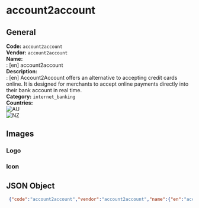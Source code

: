 # account2account 
## General 
**Code:** `account2account`  
**Vendor:** `account2account`  
**Name:**  
:	[en] account2account  
**Description:**  
: [en] Account2Account offers an alternative to accepting credit cards online. It is designed for merchants to accept online payments directly into their bank account in real time.  
**Category:** `internet_banking`  
**Countries:**  
![AU](https://cdnjs.cloudflare.com/ajax/libs/flag-icon-css/3.3.0/flags/4x3/AU.svg#w24)  
![NZ](https://cdnjs.cloudflare.com/ajax/libs/flag-icon-css/3.3.0/flags/4x3/NZ.svg#w24)  
 
## Images 
### Logo 
### Icon 
## JSON Object 
```json
 {"code":"account2account","vendor":"account2account","name":{"en":"account2account"},"description":{"en":"Account2Account offers an alternative to accepting credit cards online.\u00a0It is designed for merchants to accept online payments directly into their bank account in real time."},"countries":["AU","NZ"],"category":"internet_banking"}```  
